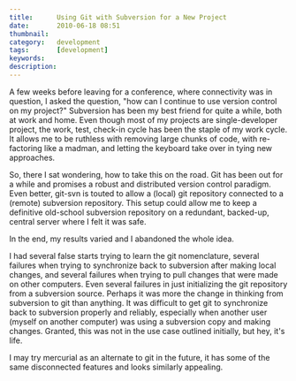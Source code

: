 ```yaml
---
title: 		Using Git with Subversion for a New Project
date: 		2010-06-18 08:51
thumbnail:
category:	development
tags: 		[development]
keywords:
description:
---
```

A few weeks before leaving for a conference, where connectivity was in question, I asked the question, "how can I continue to use version control on my project?" Subversion has been my best friend for quite a while, both at work and home. Even though most of my projects are single-developer project, the work, test, check-in cycle has been the staple of my work cycle. It allows me to be ruthless with removing large chunks of code, with re-factoring like a madman, and letting the keyboard take over in tying new approaches.

So, there I sat wondering, how to take this on the road. Git has been out for a while and promises a robust and distributed version control paradigm. Even better, git-svn is touted to allow a (local) git repository connected to a (remote) subversion repository. This setup could allow me to keep a definitive old-school subversion repository on a redundant, backed-up, central server where I felt it was safe.

In the end, my results varied and I abandoned the whole idea.

I had several false starts trying to learn the git nomenclature, several failures when trying to synchronize back to subversion after making local changes, and several failures when trying to pull changes that were made on other computers. Even several failures in just initializing the git repository from a subversion source.
Perhaps it was more the change in thinking from subversion to git than anything. It was difficult to get git to synchronize back to subversion properly and reliably, especially when another user (myself on another computer) was using a subversion copy and making changes. Granted, this was not in the use case outlined initially, but hey, it's life.

I may try mercurial as an alternate to git in the future, it has some of the same disconnected features and looks similarly appealing.
